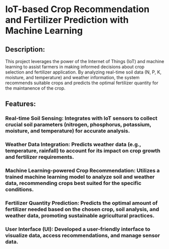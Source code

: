 # IoT-based Crop Recommendation and Fertilizer Prediction with Machine Learning

## Description:

This project leverages the power of the Internet of Things (IoT) and machine learning to assist farmers in making informed decisions about crop selection and fertilizer application. By analyzing real-time soil data (N, P, K, moisture, and temperature) and weather information, the system recommends suitable crops and predicts the optimal fertilizer quantity for the maintanence of the crop.

## Features:

### Real-time Soil Sensing: Integrates with IoT sensors to collect crucial soil parameters (nitrogen, phosphorus, potassium, moisture, and temperature) for accurate analysis.
### Weather Data Integration: Predicts weather data (e.g., temperature, rainfall) to account for its impact on crop growth and fertilizer requirements.
### Machine Learning-powered Crop Recommendation: Utilizes a trained machine learning model to analyze soil and weather data, recommending crops best suited for the specific conditions.
### Fertilizer Quantity Prediction: Predicts the optimal amount of fertilizer needed based on the chosen crop, soil analysis, and weather data, promoting sustainable agricultural practices.
### User Interface (UI): Developed a user-friendly interface to visualize data, access recommendations, and manage sensor data.
